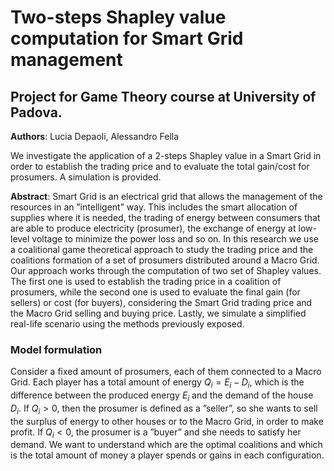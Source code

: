 # Two-steps Shapley value computation for Smart Grid management
## Project for Game Theory course at University of Padova.

**Authors**: Lucia Depaoli, Alessandro Fella

We investigate the application of a 2-steps Shapley value in a Smart Grid in order to establish the trading price and to evaluate the total gain/cost for prosumers. A simulation is provided.

**Abstract**: Smart Grid is an electrical grid that allows the management of the resources in an ”intelligent” way. This includes the smart allocation of supplies where it is needed, the trading of energy between consumers that are able to produce electricity (prosumer), the exchange of energy at low-level voltage to minimize the power loss and so on. In this research we use a coalitional game theoretical approach to study the trading price and the coalitions formation of a set of prosumers distributed around a Macro Grid. Our approach works through the computation of two set of Shapley values. The first one is used to establish the trading price in a coalition of prosumers, while the second one is used to evaluate the final gain (for sellers) or cost (for buyers), considering the Smart Grid trading price and the Macro Grid selling and buying price. Lastly, we simulate a simplified real-life scenario using the methods previously exposed.

### Model formulation
Consider a fixed amount of prosumers, each of them connected to a Macro Grid. Each player has a total amount of energy $Q_i = E_i − D_i$, which is the difference between the produced energy $E_i$ and the demand of the house $D_i$. If $Q_i > 0$, then the prosumer is defined as a ”seller”, so she wants to sell the surplus of energy to other houses or to the Macro Grid, in order to make profit. If $Q_i < 0$, the prosumer is a ”buyer” and she needs to satisfy her demand.
We want to understand which are the optimal coalitions and which is the total amount of money a player spends or gains in each configuration.
